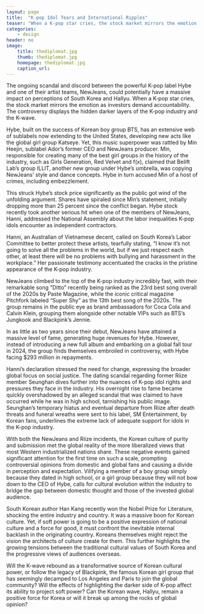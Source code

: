 ```yaml
---
layout: page
title:  "K-pop Idol Tears and International Ripples"
teaser: "When a K-pop star cries, the stock market mirrors the emotion as investors demand accountability."
categories:
    - design
header: no
image:
    title: thediplomat.jpg
    thumb: thediplomat.jpg
    homepage: thediplomat.jpg
    caption_url: 
---
```

The ongoing scandal and discord between the powerful K-pop label Hybe and one of their artist teams, NewJeans, could potentially have a massive impact on perceptions of South Korea and Hallyu. When a K-pop star cries, the stock market mirrors the emotion as investors demand accountability. The controversy displays the hidden darker layers of the K-pop industry and the K-wave. 

Hybe, built on the success of Korean boy group BTS, has an extensive web of sublabels now extending to the United States, developing new acts like the global girl group Katseye. Yet, this music superpower was rattled by Min Heejin, sublabel Ador’s former CEO and NewJeans producer. Min, responsible for creating many of the best girl groups in the history of the industry, such as Girls Generation, Red Velvet and f(x), claimed that Belift Lab’s group ILLIT, another new group under Hybe’s umbrella, was copying NewJeans’ style and dance concepts. Hybe in turn accused Min of a host of crimes, including embezzlement. 

This struck Hybe’s stock price significantly as the public got wind of the unfolding argument. Shares have spiraled since Min’s statement, initially dropping more than 25 percent since the conflict began. Hybe stock recently took another serious hit when one of the members of NewJeans, Hanni, addressed the National Assembly about the labor inequalities K-pop idols encounter as independent contractors.

Hanni, an Australian of Vietnamese decent, called on South Korea’s Labor Committee to better protect these artists, tearfully stating, “I know it’s not going to solve all the problems in the world, but if we just respect each other, at least there will be no problems with bullying and harassment in the workplace.” Her passionate testimony accentuated the cracks in the pristine appearance of the K-pop industry.

NewJeans climbed to the top of the K-pop industry incredibly fast, with their remarkable song “Ditto” recently being ranked as the 23rd best song overall of the 2020s by Paste Magazine, while the iconic critical magazine Pitchfork labeled “Super Shy” as the 13th best song of the 2020s. The group remains in the public eye as brand ambassadors for Coca Cola and Calvin Klein, grouping them alongside other notable VIPs such as BTS’s Jungkook and Blackpink’s Jennie. 

In as little as two years since their debut, NewJeans have attained a massive level of fame, generating huge revenues for Hybe. However, instead of introducing a new full album and embarking on a global fall tour in 2024, the group finds themselves embroiled in controversy, with Hybe facing $293 million in repayments. 

Hanni’s declaration stressed the need for change, expressing the broader global focus on social justice. The dating scandal regarding former Riize member Seunghan dives further into the nuances of K-pop idol rights and pressures they face in the industry. His overnight rise to fame became quickly overshadowed by an alleged scandal that was claimed to have occurred while he was in high school, tarnishing his public image. Seunghan’s temporary hiatus and eventual departure from Riize after death threats and funeral wreaths were sent to his label, SM Entertainment, by Korean fans, underlines the extreme lack of adequate support for idols in the K-pop industry. 

With both the NewJeans and Riize incidents, the Korean culture of purity and submission met the global reality of the more liberalized views that most Western industrialized nations share. These negative events gained significant attention for the first time on such a scale, prompting controversial opinions from domestic and global fans and causing a divide in perception and expectation. Vilifying a member of a boy group simply because they dated in high school, or a girl group because they will not bow down to the CEO of Hybe, calls for cultural evolution within the industry to bridge the gap between domestic thought and those of the invested global audience. 

South Korean author Han Kang recently won the Nobel Prize for Literature, shocking the entire industry and country. It was a massive boon for Korean culture. Yet, if soft power is going to be a positive expression of national culture and a force for good, it must confront the inevitable internal backlash in the originating country. Koreans themselves might reject the vision the architects of culture create for them. This further highlights the growing tensions between the traditional cultural values of South Korea and the progressive views of audiences overseas.

Will the K-wave rebound as a transformative source of Korean cultural power, or follow the legacy of Blackpink, the famous Korean girl group that has seemingly decamped to Los Angeles and Paris to join the global community? Will the effects of highlighting the darker side of K-pop affect its ability to project soft power? Can the Korean wave, Hallyu, remain a positive force for Korea or will it break up among the rocks of global opinion?  